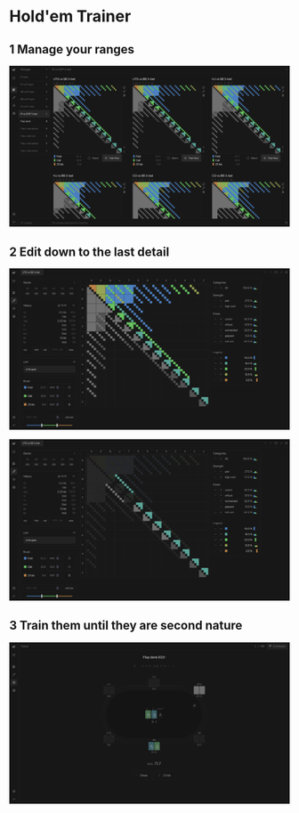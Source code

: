 # Hold'em Trainer

## 1 Manage your ranges

![Manager](public/screenshots/manager.png)

## 2 Edit down to the last detail

![Editor-Full](public/screenshots/editor-full.png)

![Editor-Analysis](public/screenshots/editor-analysis.png)

## 3 Train them until they are second nature

![Trainer](public/screenshots/trainer.png)

